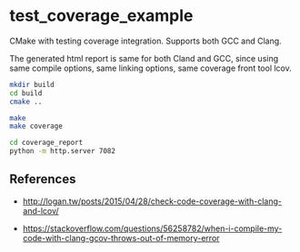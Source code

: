# test_coverage_example

CMake with testing coverage integration. Supports both GCC and Clang.

The generated html report is same for both Cland and GCC, since using same compile options, same linking options, same coverage front tool lcov.

```bash
mkdir build
cd build
cmake ..

make
make coverage

cd coverage_report
python -m http.server 7082
```

## References

- http://logan.tw/posts/2015/04/28/check-code-coverage-with-clang-and-lcov/

- https://stackoverflow.com/questions/56258782/when-i-compile-my-code-with-clang-gcov-throws-out-of-memory-error